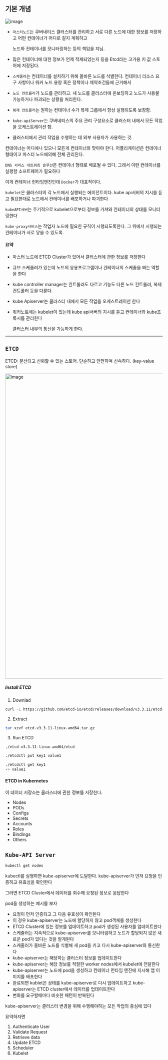 ## 기본 개념

![image](https://github.com/saechimdaeki/Dev-Diary/assets/40031858/1f0a9ed2-3b4a-47b4-90fa-70f0e98d62df)


- `마스터노드`는 쿠버네티스 클러스터를 관리하고 서로 다른 노드에 대한 정보를 저장하고 어떤 컨테이너가 어디로 갈지 계획하고

    노드와 컨테이너를 모니터링하는 등의 책임을 지님. 
- 많은 컨테이너에 대한 정보가 언제 적재되었는지 등을 Etcd라는 고가용 키 값 스토어에 저장된다.
- `스케줄러`는 컨테이너를 설치하기 위해 올바른 노드를 식별한다. 컨테이너 리소스 요구 사항이나 워커 노드 용량 혹은 정책이나 제약조건들에 근거해서
- `노드 컨트롤러`가 노드를 관리하고. 새 노드를 클러스터에 온보딩하고 노드가 사용불가능하거나 파괴되는 상황을 처리한다.
- `복제 컨트롤러`는 원하는 컨테이너 수가 복제 그룹에서 항상 실행되도록 보장함.
- `kube-apiServer`는 쿠버네티스의 주요 관리 구성요소로 클러스터 내에서 모든 작업을 오케스트레이션 함.
- 클러스터에서 관리 작업을 수행하는 데 외부 사용자가 사용하는 것.

컨테이너는 어디에나 있으니 모든게 컨테이너와 맞아야 한다. 어플리케이션은 컨테이너 형태이고 마스터 노드에의해 전체 관리된다.

`DNS 서비스 네트워킹 솔루션`은 컨테이너 형태로 배포될 수 있다. 그래서 이런 컨테이너를 실행할 소프트웨어가 필요하다

이게 컨테이너 런타임엔진인데 `Docker`가 대표적이다. 

`kubelet`은 클러스터의 각 노드에서 실행되는 에이전트이다. kube api서버의 지시를 듣고 필요한대로 노드에서 컨테이너를 배포하거나 파괴한다

`kubeAPI서버`는 주기적으로 kubelet으로부터 정보를 가져와 컨테이너의 상태를 모니터링한다

`kube-proxy서비스`는 작업자 노드에 필요한 규칙이 시행되도록한다. 그 위에서 시행되는 컨테이너가 서로 닿을 수 있도록.


#### 요약
- 마스터 노드에 ETCD Cluster가 있어서 클러스터에 관한 정보를 저장한다
- 큐브 스케줄러가 있는데 노드의 응용프로그램이나 컨테이너의 스케줄을 짜는 역할을 한다 
- kube controller manager는 컨트롤러도 다르고 기능도 다른 노드 컨트롤러, 복제 컨트롤러 등을 다룬다.
- kube Apiserver는 클러스터 내에서 모든 작업을 오케스트레이션 한다
- 워커노트에는 kubelet이 있는데 kube api서버의 지시를 듣고 컨테이너와 kube프록시를 관리한다 

    클러스터 내부의 통신을 가능하게 한다.

---

## `ETCD`

ETCD: 분산되고 신뢰할 수 있는 스토어. 단순하고 안전하며 신속하다. (key-value store)

<img width="976" alt="image" src="https://github.com/saechimdaeki/Dev-Diary/assets/40031858/cf4df8a0-81c1-40c6-b422-e69c8d1451dc">

##### Install ETCD

1. Downlad

```bash
curl -L https://github.com/etcd-io/etcd/releases/download/v3.3.11/etcd-v3.3.11-linux-amd64.tar.gz -o etcd-v3.3.11-linux-amd64.tar.gz
```

2. Extract 

```bash
tar xzvf etcd-v3.3.11-linux-amd64.tar.gz
```

3. Run ETCD

```bash
./etcd-v3.3.11-linux-amd64/etcd
```

```bash
./etcdctl put key1 value1

./etcdctl get key1
-> value1
```

#### ETCD in Kubernetes

이 데이터 저장소는 클러스터에 관한 정보를 저장한다.
- Nodes
- PODs
- Configs
- Secrets
- Accounts
- Roles
- Bindings
- Others

## `Kube-API Server`

```bash
kubectl get nodes
```

kubectl를 실행하면 kube-apiserver에 도달한다. kube-apiserver가 먼저 요청을 인증하고 유효성을 확인한다

그러면 ETCD Cluster에서 데이터를 회수해 요청된 정보로 응답한다

pod을 생성하는 예시를 보자
- 요청이 먼저 인증되고 그 다음 유효성이 확인된다
- 이 경우 kube-apiserver는 노드에 할당하지 않고 pod객체를 생성한다 
- ETCD Cluster에 있는 정보를 업데이트하고 pod가 생성된 사용자를 업데이트한다
- 스케줄러는 지속적으로 kube-apiserver를 모니터링하고 노드가 할당되지 않은 새로운 pod가 있다는 것을 알게된다
- 스케줄러가 올바른 노드를 식별해 새 pod을 키고 다시 kube-apiserver와 통신한다
- kube-apiserver는 해당하는 클러스터 정보를 업데이트한다
- kube-apiserver는 해당 정보를 적절한 worker nodes에서 kubelet에 전달한다
- kube-apiserver는 노드에 pod을 생성하고 컨테이너 런타임 엔진에 지시해 앱 이미지를 배포한다 
- 완료되면 kublet은 상태를 kube-apiserver로 다시 업데이트하고 kube-apiserver는 ETCD cluster에서 데이터를 업데이트한다
- 변화를 요구할때마다 비슷한 패턴이 반복된다

kube-apiserver는 클러스터 변경을 위해 수행해야하는 모든 작업의 중심에 있다

요약하자면
1. Authenticate User
2. Validate Request
3. Retrieve data
4. Update ETCD
5. Scheduler
6. Kubelet
